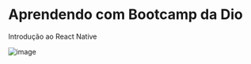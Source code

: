 # Aprendendo com Bootcamp da Dio

Introdução ao React Native

![image](https://user-images.githubusercontent.com/99774430/170791187-9b957d32-58d1-4307-aefd-7eef5195e858.png)
